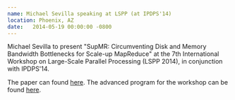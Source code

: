 ```yaml
---
name: Michael Sevilla speaking at LSPP (at IPDPS'14)
location: Phoenix, AZ
date:   2014-05-19 00:00:00 -0800
---
```

Michael Sevilla to present "SupMR: Circumventing Disk and Memory Bandwidth
Bottlenecks for Scale-up MapReduce" at the 7th International Workshop on
Large-Scale Parallel Processing (LSPP 2014), in conjunction with IPDPS'14.

The paper can found <a href="http://ieeexplore.ieee.org/xpl/articleDetails.jsp?reload=true&arnumber=6969554">here</a>.
The advanced program for the workshop can be found <a href="http://hpc.pnl.gov/conf/LSPP/">here</a>.
